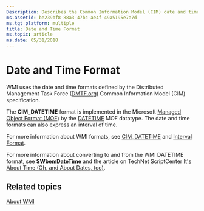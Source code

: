 ```yaml
---
Description: Describes the Common Information Model (CIM) date and time format used by WMI. This format is locale-independent so scripts using DATETIME can run in many time zones.
ms.assetid: be239bf8-88a3-47bc-ae4f-49a5195e7a7d
ms.tgt_platform: multiple
title: Date and Time Format
ms.topic: article
ms.date: 05/31/2018
---
```


# Date and Time Format

WMI uses the date and time formats defined by the Distributed Management Task Force ([DMTF.org](https://www.dmtf.org/)) Common Information Model (CIM) specification.

The **CIM\_DATETIME** format is implemented in the Microsoft [Managed Object Format (MOF)](managed-object-format--mof-.md) by the [DATETIME](datetime.md) MOF datatype. The date and time formats can also express an interval of time.

For more information about WMI formats, see [CIM\_DATETIME](cim-datetime.md) and [Interval Format](interval-format.md).

For more information about converting to and from the WMI DATETIME format, see [**SWbemDateTime**](swbemdatetime.md) and the article on TechNet ScriptCenter [It's About Time (Oh, and About Dates, too)](https://www.microsoft.com/technet/technetmag/issues/2006/07/ScriptingGuy/default.aspx).

## Related topics

<dl> <dt>

[About WMI](about-wmi.md)
</dt> </dl>

 

 



